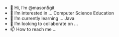 - 👋 Hi, I’m @mason5git
- 👀 I’m interested in ... Computer Science Education
- 🌱 I’m currently learning ... Java
- 💞️ I’m looking to collaborate on ...
- 📫 How to reach me ...

<!---
mason5git/mason5git is a ✨ special ✨ repository because its `README.md` (this file) appears on your GitHub profile.
You can click the Preview link to take a look at your changes.
--->

